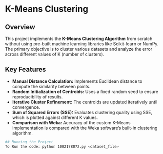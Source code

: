 # K-Means Clustering

## Overview
This project implements the **K-Means Clustering Algorithm** from scratch without using pre-built machine learning libraries like Scikit-learn or NumPy. <br>
The primary objective is to cluster various datasets and analyze the error across different values of K (number of clusters). <br>

## Key Features
- **Manual Distance Calculation:** Implements Euclidean distance to compute the similarity between points. <br>
- **Random Initialization of Centroids:** Uses a fixed random seed to ensure reproducibility of results. <br>
- **Iterative Cluster Refinement:** The centroids are updated iteratively until convergence. <br>
- **Sum of Squared Errors (SSE):** Evaluates clustering quality using SSE, which is plotted against different K values. <br>
- **Comparison with Weka:** Accuracy of the custom K-Means implementation is compared with the Weka software’s built-in clustering algorithm.
  
```bash
## Running the Project
To Run the code: python 1002178072.py <dataset_file>
